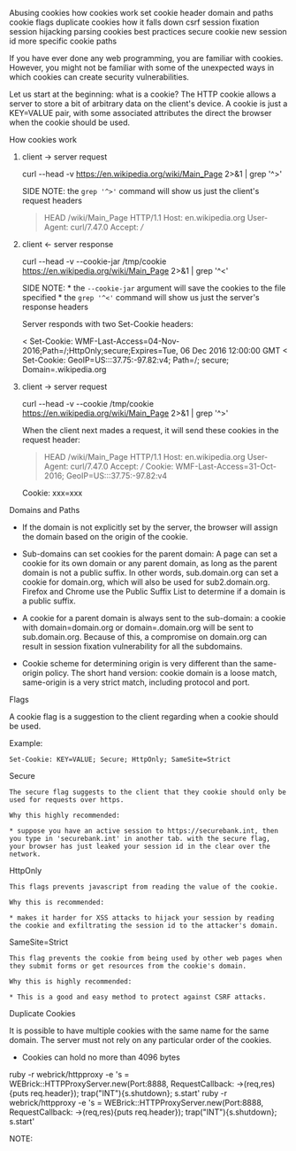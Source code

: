 Abusing cookies
  how cookies work
    set cookie header
    domain and paths
    cookie flags
    duplicate cookies
  how it falls down
    csrf
    session fixation
    session hijacking
    parsing cookies
  best practices
    secure cookie
    new session id
    more specific cookie paths


If you have ever done any web programming, you are familiar with cookies. However, you might not be familiar with some of the unexpected ways in which cookies can create security vulnerabilities.

Let us start at the beginning: what is a cookie? The HTTP cookie allows a server to store a bit of arbitrary data on the client's device. A cookie is just a KEY=VALUE pair, with some associated attributes the direct the browser when the cookie should be used.

How cookies work

1. client -> server request

    curl --head -v https://en.wikipedia.org/wiki/Main_Page 2>&1 | grep '^>'

      SIDE NOTE: the `grep '^>'` command will show us just the client's request headers

    > HEAD /wiki/Main_Page HTTP/1.1
    > Host: en.wikipedia.org
    > User-Agent: curl/7.47.0
    > Accept: */*

2. client <- server response

    curl --head -v --cookie-jar /tmp/cookie https://en.wikipedia.org/wiki/Main_Page 2>&1 | grep '^<'

      SIDE NOTE:
        * the `--cookie-jar` argument will save the cookies to the file specified
        * the `grep '^<'` command will show us just the server's response headers

    Server responds with two Set-Cookie headers:

    < Set-Cookie: WMF-Last-Access=04-Nov-2016;Path=/;HttpOnly;secure;Expires=Tue, 06 Dec 2016 12:00:00 GMT
    < Set-Cookie: GeoIP=US:::37.75:-97.82:v4; Path=/; secure; Domain=.wikipedia.org

3. client -> server request

    curl --head -v --cookie /tmp/cookie https://en.wikipedia.org/wiki/Main_Page 2>&1 | grep '^>'

    When the client next mades a request, it will send these cookies in the request header:

    > HEAD /wiki/Main_Page HTTP/1.1
    > Host: en.wikipedia.org
    > User-Agent: curl/7.47.0
    > Accept: */*
    > Cookie: WMF-Last-Access=31-Oct-2016; GeoIP=US:::37.75:-97.82:v4

    Cookie: xxx=xxx

Domains and Paths

* If the domain is not explicitly set by the server, the browser will assign the domain based on the origin of the cookie.

* Sub-domains can set cookies for the parent domain: A page can set a cookie for its own domain or any parent domain, as long as the parent domain is not a public suffix. In other words, sub.domain.org can set a cookie for domain.org, which will also be used for sub2.domain.org. Firefox and Chrome use the Public Suffix List to determine if a domain is a public suffix.

* A cookie for a parent domain is always sent to the sub-domain: a cookie with domain=domain.org or domain=.domain.org will be sent to sub.domain.org. Because of this, a compromise on domain.org can result in session fixation vulnerability for all the subdomains.

* Cookie scheme for determining origin is very different than the same-origin policy. The short hand version: cookie domain is a loose match, same-origin is a very strict match, including protocol and port.


Flags

  A cookie flag is a suggestion to the client regarding when a cookie should be used.

  Example:

    Set-Cookie: KEY=VALUE; Secure; HttpOnly; SameSite=Strict

  Secure

    The secure flag suggests to the client that they cookie should only be used for requests over https.

    Why this highly recommended:

    * suppose you have an active session to https://securebank.int, then you type in 'securebank.int' in another tab. with the secure flag, your browser has just leaked your session id in the clear over the network.

  HttpOnly

    This flags prevents javascript from reading the value of the cookie.

    Why this is recommended:

    * makes it harder for XSS attacks to hijack your session by reading the cookie and exfiltrating the session id to the attacker's domain.

  SameSite=Strict

    This flag prevents the cookie from being used by other web pages when they submit forms or get resources from the cookie's domain.

    Why this is highly recommended:

    * This is a good and easy method to protect against CSRF attacks.

Duplicate Cookies

It is possible to have multiple cookies with the same name for the same domain. The server must not rely on any particular order of the cookies.



* Cookies can hold no more than 4096 bytes




ruby -r webrick/httpproxy -e 's = WEBrick::HTTPProxyServer.new(Port:8888, RequestCallback: ->(req,res){puts req.header}); trap("INT"){s.shutdown}; s.start'
ruby -r webrick/httpproxy -e 's = WEBrick::HTTPProxyServer.new(Port:8888, RequestCallback: ->(req,res){puts req.header}); trap("INT"){s.shutdown}; s.start'

NOTE:

